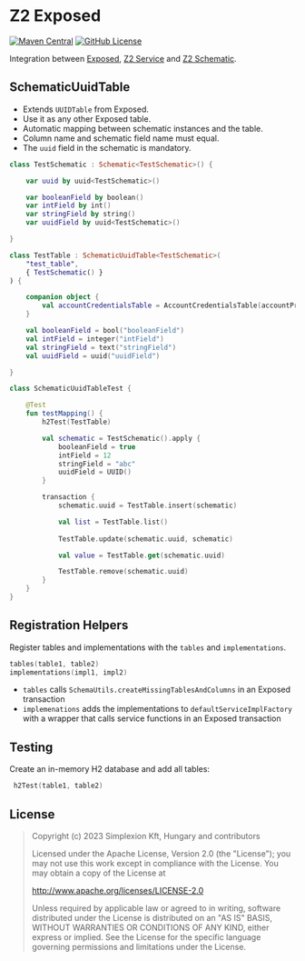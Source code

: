 # Z2 Exposed

[![Maven Central](https://img.shields.io/maven-central/v/hu.simplexion.z2/z2-exposed-runtime)](https://mvnrepository.com/artifact/hu.simplexion.z2/z2-exposed-runtime)
[![GitHub License](https://img.shields.io/badge/license-Apache%20License%202.0-blue.svg?style=flat)](http://www.apache.org/licenses/LICENSE-2.0)

Integration between [Exposed](https://github.com/JetBrains/Exposed),
[Z2 Service](https://github.com/spxbhuhb/z2-service) and
[Z2 Schematic](https://github.com/spxbhuhb/z2-schematic).

## SchematicUuidTable

* Extends `UUIDTable` from Exposed.
* Use it as any other Exposed table.
* Automatic mapping between schematic instances and the table.
* Column name and schematic field name must equal.
* The `uuid` field in the schematic is mandatory.

```kotlin
class TestSchematic : Schematic<TestSchematic>() {

    var uuid by uuid<TestSchematic>()

    var booleanField by boolean()
    var intField by int()
    var stringField by string()
    var uuidField by uuid<TestSchematic>()

}

class TestTable : SchematicUuidTable<TestSchematic>(
    "test_table",
    { TestSchematic() }
) {

    companion object {
        val accountCredentialsTable = AccountCredentialsTable(accountPrivateTable)
    }

    val booleanField = bool("booleanField")
    val intField = integer("intField")
    val stringField = text("stringField")
    val uuidField = uuid("uuidField")

}

class SchematicUuidTableTest {

    @Test
    fun testMapping() {
        h2Test(TestTable)

        val schematic = TestSchematic().apply {
            booleanField = true
            intField = 12
            stringField = "abc"
            uuidField = UUID()
        }

        transaction {
            schematic.uuid = TestTable.insert(schematic)

            val list = TestTable.list()
            
            TestTable.update(schematic.uuid, schematic)

            val value = TestTable.get(schematic.uuid)

            TestTable.remove(schematic.uuid)
        }
    }
}
```

## Registration Helpers

Register tables and implementations with the `tables` and `implementations`.

```kotlin
tables(table1, table2)
implementations(impl1, impl2)
```

* `tables` calls `SchemaUtils.createMissingTablesAndColumns` in an Exposed transaction
* `implemenations` adds the implementations to `defaultServiceImplFactory` with a wrapper that calls service functions in an Exposed transaction

## Testing

Create an in-memory H2 database and add all tables:

```kotlin
 h2Test(table1, table2)
```

## License

> Copyright (c) 2023 Simplexion Kft, Hungary and contributors
>
> Licensed under the Apache License, Version 2.0 (the "License");
> you may not use this work except in compliance with the License.
> You may obtain a copy of the License at
>
>    http://www.apache.org/licenses/LICENSE-2.0
>
> Unless required by applicable law or agreed to in writing, software
> distributed under the License is distributed on an "AS IS" BASIS,
> WITHOUT WARRANTIES OR CONDITIONS OF ANY KIND, either express or implied.
> See the License for the specific language governing permissions and
> limitations under the License.
